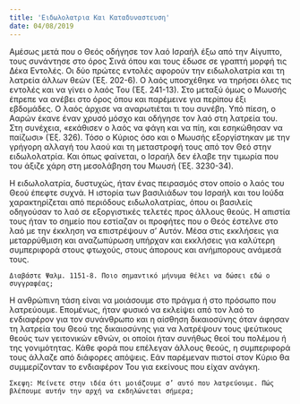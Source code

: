 ```yaml
---
title: 'Ειδωλολατρια Και Καταδυναστευση'
date: 04/08/2019
---
```


Αμέσως μετά που ο Θεός οδήγησε τον λαό Ισραήλ έξω από την Αίγυπτο, τους συνάντησε στο όρος Σινά όπου και τους έδωσε σε γραπτή μορφή τις Δέκα Εντολές. Οι δύο πρώτες εντολές αφορούν την ειδωλολατρία και τη λατρεία άλλων θεών (Έξ. 202-6). Ο λαός υποσχέθηκε να τηρήσει όλες τις εντολές και να γίνει ο λαός Του (Έξ. 241-13). Στο μεταξύ όμως ο Μωυσής έπρεπε να ανέβει στο όρος όπου και παρέμεινε για περίπου έξι εβδομάδες. Ο λαός άρχισε να αναρωτιέται τι του συνέβη. Υπό πίεση, ο Ααρών έκανε έναν χρυσό μόσχο και οδήγησε τον λαό στη λατρεία του. Στη συνέχεια, «εκάθισεν ο λαός να φάγη και να πίη, και εσηκώθησαν να παίζωσι» (Έξ. 326). Τόσο ο Κύριος όσο και ο Μωυσής εξοργίστηκαν με την γρήγορη αλλαγή του λαού και τη μεταστροφή τους από τον Θεό στην ειδωλολατρία. Και όπως φαίνεται, ο Ισραήλ δεν έλαβε την τιμωρία που του άξιζε χάρη στη μεσολάβηση του Μωυσή (Έξ. 3230-34).

Η ειδωλολατρία, δυστυχώς, ήταν ένας πειρασμός στον οποίο ο λαός του Θεού έπεφτε συχνά. Η ιστορία των βασιλιάδων του Ισραήλ και του Ιούδα χαρακτηρίζεται από περιόδους ειδωλολατρίας, όπου οι βασιλείς οδηγούσαν το λαό σε εξοργιστικές τελετές προς άλλους θεούς. Η απιστία τους ήταν το σημείο που εστίαζαν οι προφήτες που ο Θεός έστελνε στο λαό με την έκκληση να επιστρέψουν σ’ Αυτόν. Μέσα στις εκκλήσεις για μεταρρύθμιση και αναζωπύρωση υπήρχαν και εκκλήσεις για καλύτερη συμπεριφορά στους φτωχούς, στους άπορους και ανήμπορους ανάμεσά τους.

`Διαβάστε Ψαλμ. 1151-8. Ποιο σημαντικό μήνυμα θέλει να δώσει εδώ ο συγγραφέας;`

Η ανθρώπινη τάση είναι να μοιάσουμε στο πράγμα ή στο πρόσωπο που λατρεύουμε. Επομένως, ήταν φυσικό να εκλείψει από τον λαό το ενδιαφέρον για τον συνάνθρωπο και η αίσθηση δικαιοσύνης όταν άφησαν τη λατρεία του Θεού της δικαιοσύνης για να λατρέψουν τους ψεύτικους θεούς των γειτονικών εθνών, οι οποίοι ήταν συνήθως θεοί του πολέμου ή της γονιμότητας. Κάθε φορά που επέλεγαν άλλους θεούς, η συμπεριφορά τους άλλαζε από διάφορες απόψεις. Εάν παρέμεναν πιστοί στον Κύριο θα συμμερίζονταν το ενδιαφέρον Του για εκείνους που είχαν ανάγκη.

`Σκεψη: Μείνετε στην ιδέα ότι μοιάζουμε σ’ αυτό που λατρεύουμε. Πώς βλέπουμε αυτήν την αρχή να εκδηλώνεται σήμερα;`
